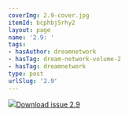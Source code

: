 ```yaml
---
coverImg: 2.9-cover.jpg
itemId: bcphbj5rhy2
layout: page
name: '2.9: '
tags:
- hasAuthor: dreamnetwork
- hasTag: dream-network-volume-2
- hasTag: dreamnetwork
type: post
urlSlug: '2.9'
---
```

<img class="card-img" src="../images/2.9-rect.jpg"/><a href="../files/pdfs/Volume_2/2.9-Dream-Craft-Volume-2-No-9.pdf" download="">Download issue 2.9</a>